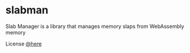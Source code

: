 # slabman
Slab Manager is a library that manages memory slaps from WebAssembly memory


License [@here][license]


[license]: ./LICENSE